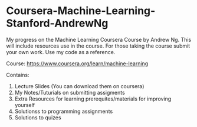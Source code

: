 # Coursera-Machine-Learning-Stanford-AndrewNg
My progress on the Machine Learning Coursera Course by Andrew Ng. This will include resources use in the course. For those taking the course submit your own work. Use my code as a reference.  

Course:
https://www.coursera.org/learn/machine-learning

Contains:

1. Lecture Slides (You can download them on coursera)
2. My Notes/Tuturials on submitting assigments 
3. Extra Resources for learning prerequites/materials for improving yourself
4. Solutionss to programming assignments
5. Solutions to quizes

